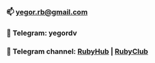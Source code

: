 ### 📫 yegor.rb@gmail.com
### 💬 Telegram: yegordv
### 📕 Telegram channel: [RubyHub](https://t.me/railshub "RubyHub") | [RubyClub](https://t.me/railsclub "RubyClub")
